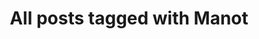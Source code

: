 ---
layout: tag
title: "All posts tagged with Manot"
permalink: /weblog/tags/manot/
taxonomy: Manot
---